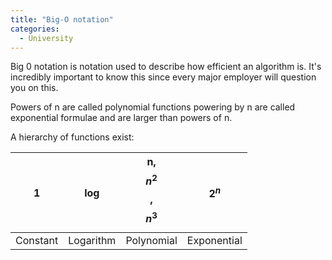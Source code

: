 ```yaml
---
title: "Big-O notation"
categories:
  - University
---
```


Big 0 notation is notation used to describe how efficient an algorithm is. It's incredibly important to know this since every major employer will question you on this.

Powers of n are called polynomial functions
powering by n are called exponential formulae and are larger than powers of n.

A hierarchy of functions exist:

1 | log | n, $$n^2$$, $$n^3$$ | $$2^n$$
--- | --- | --- | ---
Constant | Logarithm | Polynomial | Exponential